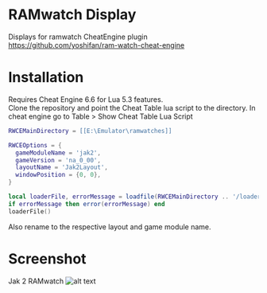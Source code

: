 # RAMwatch Display
Displays for ramwatch CheatEngine plugin https://github.com/yoshifan/ram-watch-cheat-engine

# Installation
Requires Cheat Engine 6.6 for Lua 5.3 features.  
Clone the repository and point the Cheat Table lua script to the directory.
In cheat engine go to Table > Show Cheat Table Lua Script  
```lua
RWCEMainDirectory = [[E:\Emulator\ramwatches]]

RWCEOptions = {
  gameModuleName = 'jak2',
  gameVersion = 'na_0_00',
  layoutName = 'Jak2Layout',
  windowPosition = {0, 0},
}

local loaderFile, errorMessage = loadfile(RWCEMainDirectory .. '/loader.lua')
if errorMessage then error(errorMessage) end
loaderFile()
```
Also rename to the respective layout and game module name.

# Screenshot
Jak 2 RAMwatch
![alt text](http://i.imgur.com/AZTq9UA.png "Jak 2 Display")
